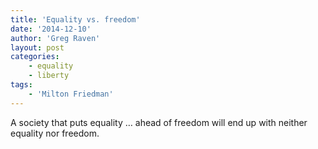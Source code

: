```yaml
---
title: 'Equality vs. freedom'
date: '2014-12-10'
author: 'Greg Raven'
layout: post
categories:
    - equality
    - liberty
tags:
    - 'Milton Friedman'
---
```


A society that puts equality … ahead of freedom will end up with neither equality nor freedom.